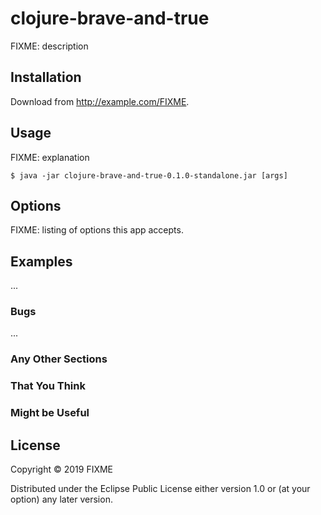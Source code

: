 # clojure-brave-and-true

FIXME: description

## Installation

Download from http://example.com/FIXME.

## Usage

FIXME: explanation

    $ java -jar clojure-brave-and-true-0.1.0-standalone.jar [args]

## Options

FIXME: listing of options this app accepts.

## Examples

...

### Bugs

...

### Any Other Sections
### That You Think
### Might be Useful

## License

Copyright © 2019 FIXME

Distributed under the Eclipse Public License either version 1.0 or (at
your option) any later version.
